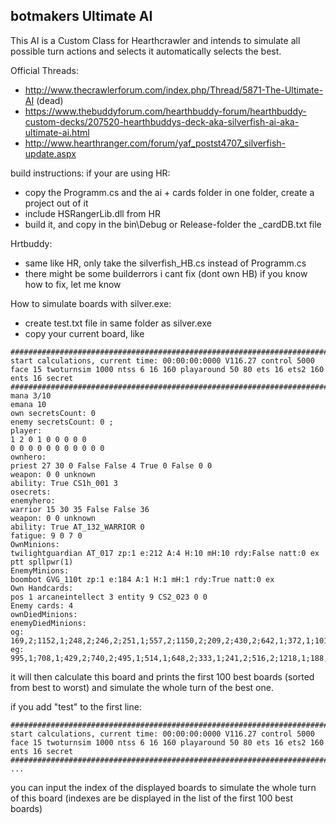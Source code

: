 ## botmakers Ultimate AI
This AI is a Custom Class for Hearthcrawler and intends to simulate all possible turn actions and selects it automatically selects the best.

Official Threads:
- http://www.thecrawlerforum.com/index.php/Thread/5871-The-Ultimate-AI (dead)
- https://www.thebuddyforum.com/hearthbuddy-forum/hearthbuddy-custom-decks/207520-hearthbuddys-deck-aka-silverfish-ai-aka-ultimate-ai.html
- http://www.hearthranger.com/forum/yaf_postst4707_silverfish-update.aspx

build instructions:
if your are using HR:
- copy the Programm.cs and the ai + cards folder in one folder, create a project out of it
- include HSRangerLib.dll from HR
- build it, and copy in the bin\Debug or Release-folder the _cardDB.txt file

Hrtbuddy:
- same like HR, only take the silverfish_HB.cs instead of Programm.cs
- there might be some builderrors i cant fix (dont own HB) if you know how to fix, let me know


How to simulate boards with silver.exe:
- create test.txt file in same folder as silver.exe
- copy your current board, like
```
#######################################################################
start calculations, current time: 00:00:00:0000 V116.27 control 5000 face 15 twoturnsim 1000 ntss 6 16 160 playaround 50 80 ets 16 ets2 160 ents 16 secret
#######################################################################
mana 3/10
emana 10
own secretsCount: 0
enemy secretsCount: 0 ;
player:
1 2 0 1 0 0 0 0 0
0 0 0 0 0 0 0 0 0 0 0
ownhero:
priest 27 30 0 False False 4 True 0 False 0 0
weapon: 0 0 unknown
ability: True CS1h_001 3
osecrets:
enemyhero:
warrior 15 30 35 False False 36
weapon: 0 0 unknown
ability: True AT_132_WARRIOR 0
fatigue: 9 0 7 0
OwnMinions:
twilightguardian AT_017 zp:1 e:212 A:4 H:10 mH:10 rdy:False natt:0 ex ptt spllpwr(1)
EnemyMinions:
boombot GVG_110t zp:1 e:184 A:1 H:1 mH:1 rdy:True natt:0 ex
Own Handcards:
pos 1 arcaneintellect 3 entity 9 CS2_023 0 0
Enemy cards: 4
ownDiedMinions:
enemyDiedMinions:
og: 169,2;1152,1;248,2;246,2;251,1;557,2;1150,2;209,2;430,2;642,1;372,1;1010,2;371,1;701,2;
eg: 995,1;708,1;429,2;740,2;495,1;514,1;648,2;333,1;241,2;516,2;1218,1;188,2;749,2;
```
it will then calculate this board and prints the first 100 best boards (sorted from best to worst) and simulate
the whole turn of the best one.

if you add "test" to the first line:
```
#######################################################################test
start calculations, current time: 00:00:00:0000 V116.27 control 5000 face 15 twoturnsim 1000 ntss 6 16 160 playaround 50 80 ets 16 ets2 160 ents 16 secret
#######################################################################
...
```
you can input the index of the displayed boards to simulate the whole turn of this board (indexes are be displayed 
in the list of the first 100 best boards)
